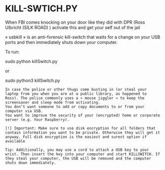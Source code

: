 # KILL-SWTICH.PY
When FBI comes knocking on your door like they did with DPR (Ross Ulbricht (SILK ROAD) ) activate this and get your self out of the jail

« usbkill » is an anti-forensic kill-switch that waits for a change on your USB ports and then immediately shuts down your computer.

To run:

sudo python killSwitch.py

or

sudo python3 killSwitch.py

    In case the police or other thugs come busting in (or steal your laptop from you when you are at a public library, as happened to Ross). The police commonly uses a « mouse jiggler » to keep the screensaver and sleep mode from activating.
    You don’t want someone to add or copy documents to or from your computer via USB.
    You want to improve the security of your (encrypted) home or corporate server (e.g. Your Raspberry).

    [!] Important: Make sure to use disk encryption for all folders that contain information you want to be private. Otherwise they will get it anyway. Full disk encryption is the easiest and surest option if available

    Tip: Additionally, you may use a cord to attach a USB key to your wrist. Then insert the key into your computer and start KILLSWITCH. If they steal your computer, the USB will be removed and the computer shuts down immediately.
